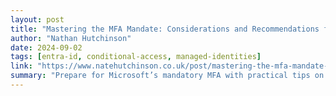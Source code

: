 ```yaml
---
layout: post
title: "Mastering the MFA Mandate: Considerations and Recommendations for a Smooth Transition"
author: "Nathan Hutchinson"
date: 2024-09-02
tags: [entra-id, conditional-access, managed-identities]
link: "https://www.natehutchinson.co.uk/post/mastering-the-mfa-mandate-considerations-and-recommendations-to-a-smooth-transition"
summary: "Prepare for Microsoft’s mandatory MFA with practical tips on securing accounts, migrating services, and optimizing Conditional Access."
---
```

